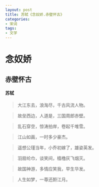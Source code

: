 ```yaml
---
layout: post
title: 苏轼《念奴娇.赤壁怀古》
categories:
- 宋词
tags:
- 文学
---
```


# 念奴娇
## 赤壁怀古
#### 苏轼

>大江东去，浪淘尽，千古风流人物。

>故垒西边，人道是，三国周郎赤壁。

>乱石穿空，惊涛拍岸，卷起千堆雪。

>江山如画，一时多少豪杰。

>遥想公瑾当年，小乔初嫁了，雄姿英发。

>羽扇纶巾，谈笑间，樯橹灰飞烟灭。

>故国神游，多情应笑我，早生华发。

>人生如梦，一尊还酹江月。
